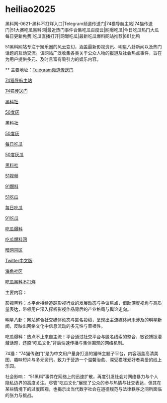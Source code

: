 # heiliao2025
黑料网-0621-黑料不打烊入口|Telegram频道传送门|74猫导航主站|74猫传送门|51大赛吃瓜黑料网|最近热门事件合集吃瓜百度云|网曝吃瓜|今日吃瓜热门大瓜每日更新免费|吃瓜直播打开|网曝吃瓜|最新吃瓜爆料网站推荐|881比鸭

51黑料网站专注于娱乐圈的风云变幻，涵盖最新影视资讯、明星八卦新闻以及热门话题的互动交流。该网站广泛收集各类关于公众人物的报道及社会热点事件，旨在为用户提供多元、及时且富有吸引力的娱乐内容。

** 主要地址：<a href="https://74mao.com/">Telegram频道传送门</a>

<a href="https://74mao.com/">74猫导航主站</a>

<a href="https://74mao.com/">74猫传送门</a>

<a href="https://hls-15.pages.dev/">黑料社</a>

<a href="https://50dh-01.pages.dev/">50度灰</a>

<a href="https://pi30-02.pages.dev/">黑料社</a>

<a href="https://pi1-01.pages.dev/">50度灰</a>

<a href="https://cg25-4.pages.dev/">每日吃瓜</a>

<a href="https://cg147.pages.dev/">50度灰瓜</a>

<a href="https://cg87-02.pages.dev/">黑料社</a>

<a href="https://hj-1282.pages.dev/">51视频</a>

<a href="https://cg65-01.pages.dev/">91爆料</a>

<a href="https://cg17-5.pages.dev/">51吃瓜</a>

<a href="https://cg165.pages.dev/">每日吃瓜</a>

<a href="https://cg40-3.pages.dev/">91吃瓜</a>

<a href="https://cg77-66.pages.dev/">吃瓜爆料</a>

<a href="https://cg765.pages.dev/">吃瓜爆料网</a>

<a href="https://pi87-02.pages.dev/">暗网禁区</a>

<a href="https://pi33.pages.dev/">Twitter中文版</a>

<a href="https://hj-1255.pages.dev/">海角社区</a>

<a href="https://cg5-2.pages.dev/">吃瓜黑料不打烊</a>


主要内容：

影视黑料：本平台持续追踪影视行业的发展动态与争议焦点，借助深度视角与高质量表达，带领用户深入探析影视作品背后的产业格局与舆论走向。

明星八卦：网站整合社交媒体动态与匿名投稿，呈现出主流媒体尚未涉及的明星新闻，反映出网络文化中信息流动的多元性与草根性。

吃瓜爆料：热点不止来自主流！平台通过社交平台与匿名线索的整合，敏锐捕捉潜藏话题，还原“吃瓜文化”背后快速传播与集体围观的网络机制。

74猫：“74猫传送门”是为中文用户量身打造的猫咪主题子平台，内容涵盖高清美图、趣味短片与多元资讯，致力于营造一个温馨治愈、深受猫咪爱好者喜爱的线上乐园。

社会影响：
“51黑料”事件在网络上的迅速扩散，再度引发社会对网络暴力与个人隐私边界的高度关注。尽管“吃瓜文化”展现了公众的参与热情与社交表达，但其在某些情境下的过度围观，也揭示出当代数字社会在道德规范与法律秩序之间所面临的张力与挑战。
